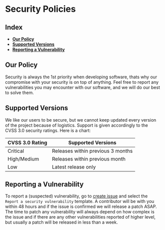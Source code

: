 # Security Policies

## Index
- [**Our Policy**](#our-policy)
- [**Supported Versions**](#supported-versions)
- [**Reporting a Vulnerability**](#reporting-a-vulnerability)

## Our Policy
Security is always the 1st priority when developing software, thats why our compromise with your security is on top of anything.
Feel free to report any vulnerabilities you may encounter with our software, and we will do our best to solve them.

## Supported Versions
We like our users to be secure, but we cannot keep updated every version of the project because of logistics.
Support is given accordingly to the CVSS 3.0 security ratings. Here is a chart:

| CVSS 3.0 Rating  | Supported Versions                |
|------------------|-----------------------------------|
| Critical         | Releases within previous 3 months |
| High/Medium      | Releases within previous month    |
| Low              | Latest release only               |

## Reporting a Vulnerability
To report a (suspected) vulnerability, go to [create issue](https://github.com/Dtar380/WorkspaceAutomation/issues/new/choose) and select the `Report a security vulnerability` template. A contributor will be with you within 48 hours and if the issue is confirmed we will release a patch ASAP. The time to patch any vulnerability will always depend on how complex is the issue and if there are any other vulnerabilities reported of higher level, but usually a patch will be released in less than a week.